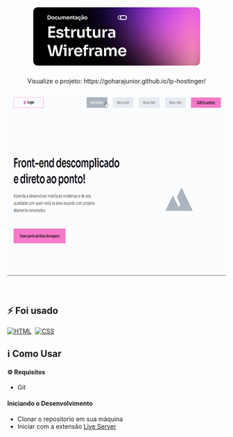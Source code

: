 <h1 align="center">
    <br>
    <img src=".github/wireframe-title.png" alt="Wireframe">
    <br>
</h1>
<p align="center"> Visualize o projeto:
    https://goharajunior.github.io/lp-hostinger/
</p>

<div align="center" >
    <img src=".github/wireframe.gif" alt="Demonstração do projeto" height="425">
</div>
<br>
<br>

## ⚡ Foi usado
<p align="left">
    <a href="#"><img alt="HTML" src="https://img.shields.io/badge/HTML5-E34F26?logo=html5&logoColor=fff&style=flat"></a>&nbsp;
    <a href="#"><img alt="CSS" src="https://img.shields.io/badge/CSS3-1572B6?logo=css3&logoColor=fff&style=flat"></a>&nbsp;
</p>


## ℹ️ Como Usar

#### ⚙️ Requisitos

-   Git


#### Iniciando o Desenvolvimento

- Clonar o repositorio em sua máquina
- Iniciar com a extensão [Live Server](https://marketplace.visualstudio.com/items?itemName=ritwickdey.LiveServer)